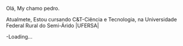 Olá, My chamo pedro.

Atualmete, Estou cursando C&T-Ciência e Tecnologia, na Universidade Federal Rural do Semi-Árido |UFERSA|

-Loading...
  

<!---
arthurpedr/arthurpedr is a ✨ special ✨ repository because its `README.md` (this file) appears on your GitHub profile.
You can click the Preview link to take a look at your changes.
--->
